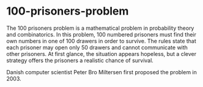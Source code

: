 # 100-prisoners-problem
The 100 prisoners problem is a mathematical problem in probability theory and combinatorics. 
In this problem, 100 numbered prisoners must find their own numbers in one of 100 drawers in order to survive. 
The rules state that each prisoner may open only 50 drawers and cannot communicate with other prisoners.
At first glance, the situation appears hopeless, but a clever strategy offers the prisoners a realistic chance of survival.

Danish computer scientist Peter Bro Miltersen first proposed the problem in 2003.
